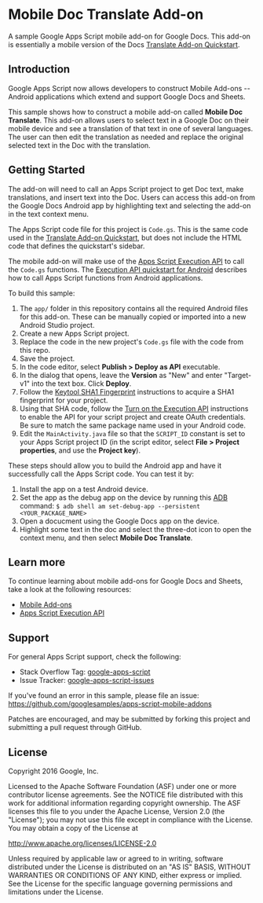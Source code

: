Mobile Doc Translate Add-on
===========================

A sample Google Apps Script mobile add-on for Google Docs. This add-on is
essentially a mobile version of the Docs
[Translate Add-on Quickstart](https://developers.google.com/apps-script/quickstart/docs).

Introduction
------------

Google Apps Script now allows developers to construct Mobile Add-ons -- Android
applications which extend and support Google Docs and Sheets.

This sample shows how to construct a mobile add-on called
**Mobile Doc Translate**. This add-on allows users to select text in a
Google Doc on their mobile device and see a translation of that text in one
of several languages. The user can then edit the translation as needed and
replace the original selected text in the Doc with the translation.


Getting Started
---------------

The add-on will need to call an Apps Script project to get Doc text, make
translations, and insert text into the Doc. Users can access this add-on from
the Google Docs Android app by highlighting text and selecting the add-on in the
text context menu.

The Apps Script code file for this project is `Code.gs`. This is the same code
used in the [Translate Add-on Quickstart](https://developers.google.com/apps-script/quickstart/docs),
but does not include the HTML code that defines the quickstart's sidebar.

The mobile add-on will make use of the
[Apps Script Execution API](https://developers.google.com/apps-script/guides/rest/)
to call the `Code.gs` functions. The
[Execution API quickstart for Android](https://developers.google.com/apps-script/guides/rest/quickstart/android)
describes how to call Apps Script functions from Android applications.

To build this sample:

1. The `app/` folder in this repository contains all the required Android files
   for this add-on. These can be manually copied or imported into a new Android
   Studio project.
1. Create a new Apps Script project.
1. Replace the code in the new project's `Code.gs` file with the code from this
   repo.
1. Save the project.
1. In the code editor, select **Publish > Deploy as API** executable.
1. In the dialog that opens, leave the **Version** as "New" and enter
   "Target-v1" into the text box. Click **Deploy**.
1. Follow the
   [Keytool SHA1 Fingerprint](https://developers.google.com/apps-script/guides/rest/quickstart/android#step_1_acquire_a_sha1_fingerprint)
   instructions to acquire a SHA1 fingerprint for your project.
1. Using that SHA code, follow the
   [Turn on the Execution API](https://developers.google.com/apps-script/guides/rest/quickstart/android#step_2_turn_on_the_api_name)
   instructions to enable the API for your script project and create OAuth
   credentials. Be sure to match the same package name used in your Android
   code.
1. Edit the `MainActivity.java` file so that the `SCRIPT_ID` constant is set to
   your Apps Script project ID (in the script editor, select
   **File > Project properties**, and use the **Project key**).

 These steps should allow you to build the Android app and have it successfully
 call the Apps Script code. You can test it by:

 1. Install the app on a test Android device.
 1. Set the app as the debug app on the device by running this
   [ADB](https://developer.android.com/studio/command-line/adb.html)
    command:
    `$ adb shell am set-debug-app --persistent <YOUR_PACKAGE_NAME>`
 1. Open a docucment using the Google Docs app on the device.
 1. Highlight some text in the doc and select the three-dot icon to open the
    context menu, and then select **Mobile Doc Translate**.

Learn more
----------

To continue learning about mobile add-ons for Google Docs and Sheets,
take a look at the following resources:

* [Mobile Add-ons](https://developers.google.com/apps-script/add-ons/mobile)
* [Apps Script Execution API](https://developers.google.com/apps-script/guides/)

Support
-------

For general Apps Script support, check the following:

- Stack Overflow Tag: [google-apps-script](http://stackoverflow.com/questions/tagged/google-apps-script)
- Issue Tracker: [google-apps-script-issues](https://code.google.com/p/google-apps-script-issues/issues/list)

If you've found an error in this sample, please file an issue:
https://github.com/googlesamples/apps-script-mobile-addons

Patches are encouraged, and may be submitted by forking this project and
submitting a pull request through GitHub.

License
-------

Copyright 2016 Google, Inc.

Licensed to the Apache Software Foundation (ASF) under one
or more contributor license agreements.  See the NOTICE file
distributed with this work for additional information
regarding copyright ownership.  The ASF licenses this file
to you under the Apache License, Version 2.0 (the
"License"); you may not use this file except in compliance
with the License.  You may obtain a copy of the License at

  http://www.apache.org/licenses/LICENSE-2.0

Unless required by applicable law or agreed to in writing,
software distributed under the License is distributed on an
"AS IS" BASIS, WITHOUT WARRANTIES OR CONDITIONS OF ANY
KIND, either express or implied.  See the License for the
specific language governing permissions and limitations
under the License.